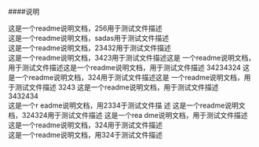 ####说明

这是一个readme说明文档，256用于测试文件描述  
这是一个readme说明文档，sadas用于测试文件描述  
这是一个readme说明文档，23432用于测试文件描述  
这是一个readme说明文档，3423用于测试文件描述这是  一个readme说明文档，用于测试文件描述这是一个readme说明文档，用于测试文件描述
34234324
这是一个readme说明文档，324用于测试文件描述这是  一个readme说明文档，用于测试文件描述
3243
这是一个readme说明文档，用于测试文件描述    
3432434  
这是一个r  eadme说明文档，用2334于测试文件描  述
这是一个readme说明文档，324324用于测试文件描述
这是一个rea  dme说明文档，用于测试文件描述
这是一个readme说明文档，324用于测试文件描述  
这是一个readme说明文档，用324于测试文件描述

